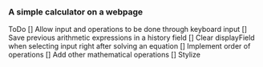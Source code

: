 
<h3>A simple calculator on a webpage</h3>

ToDo
[] Allow input and operations to be done through keyboard input
[] Save previous arithmetic expressions in a history field
[] Clear displayField when selecting input right after solving
  an equation
[] Implement order of operations
[] Add other mathematical operations
[] Stylize